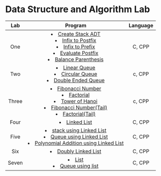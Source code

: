 # Data Structure and Algorithm Lab

|  Lab  |                                                                                                                                                  Program                                                                                                                                                   | Language |
| :---: | :--------------------------------------------------------------------------------------------------------------------------------------------------------------------------------------------------------------------------------------------------------------------------------------------------------: | :------: |
|  One  | <li>[Create Stack ADT](./Lab%20One/stack.hpp)</li><li>[Infix to Postfix](./Lab%20One/infix_to_postfix.cpp)</li><li>[Infix to Prefix](./Lab%20One/infix_to_prefix.cpp)</li><li>[Evaluate Postfix](./Lab%20One/evaluate_postfix.cpp)</li><li>[Balance Parenthesis](./Lab%20One/balance_parenthesis.cpp)</li> |  C, CPP  |
|  Two  |                                                                    <li>[Linear Queue](./Lab%20Two/linear_queue.cpp)</li><li>[Circular Queue](./Lab%20Two/circular_queue.cpp)</li><li>[Double Ended Queue](./Lab%20Two/DEqueue.cpp)</li>                                                                    |   c, CPP    |
| Three |          <li>[Fibonacci Number](./Lab%20Three/fibonacci.cpp)</li><li>[Factorial](./Lab%20Three/factorial.cpp)</li><li> [Tower of Hanoi](./Lab%20Three/tower_of_hanoi.cpp)</li> <li>[Fibonacci Number(Tail)](./Lab%20Three/fibTail.cpp)</li><li>[Factorial(Tail)](./Lab%20Three/factTail.cpp)</li>          |  c, CPP    |
| Four  |                                                                                                                            <li>[Linked List](./Lab%20Four/linkedList.cpp)</li>                                                                                                                             |   C, CPP    |
| Five  |                                      <li>[stack using Linked List](./Lab%20Five/stackLinkedList.cpp)</li> <li>[Queue using Linked List](./Lab%20Five/queueLinkedList.cpp)</li> <li>[Polynomial Addition using Linked List](./Lab%20Five/polynomialAddition.cpp)</li>                                       |  C, CPP    |
|  Six  |                                                                                                                      <li>[Doubly Linked List](./Lab%20Six/doublyLinkedList.cpp)</li>                                                                                                                       |   C, CPP    |
| Seven |                                                                                                      <li>[List](./Lab%20Seven/list.cpp)</li> <li>[Queue using list](./Lab%20Seven/queueList.cpp)</li>                                                                                                      |   C, CPP    |
